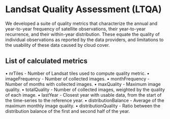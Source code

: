 # Landsat Quality Assessment (LTQA)
We developed a suite of quality metrics that characterize the annual and year-to-year frequency of satellite observations, their year-to-year recurrence, and their within-year distribution. These equate the quality of individual observations as reported by the data providers, and limitations to the usability of these data caused by cloud cover.

## List of calculated metrics
•	nrTiles - Number of Landsat tiles used to compute quality metric.
•	imageFrequency - Number of collected images.
•	monthFrequency - Number of months with collected images.
•	maxQuality - Maximum image quality.
•	totalQuality - Number of collected images, weighted by the quality of each image.
•	lastYear - Closest year with usable data, from the start of the time-series to the reference year.
•	distributionBalance - Average of the maximum monthly image quality.
•	distributionQuality - Ratio between the distribution balance of the first and second half of the year.
